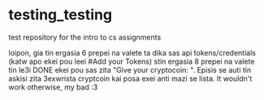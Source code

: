 # testing_testing
test repository for the intro to cs assignments 

loipon, gia tin ergasia 6 prepei na valete ta dika sas api tokens/credentials (katw apo ekei pou leei #Add your Tokens)
stin ergasia 8 prepei na valete tin le3i DONE ekei pou sas zita "Give your cryptocoin: ". Episis se auti tin askisi zita 3exwrista cryptcoin kai posa exei anti mazi se lista. It wouldn't work otherwise, my bad :3


